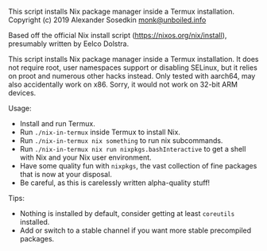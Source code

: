 This script installs Nix package manager inside a Termux installation.
Copyright (c) 2019 Alexander Sosedkin <monk@unboiled.info>

Based off the official Nix install script (https://nixos.org/nix/install),
presumably written by Eelco Dolstra.


This script installs Nix package manager inside a Termux installation.
It does not require root, user namespaces support or disabling SELinux,
but it relies on proot and numerous other hacks instead.
Only tested with aarch64, may also accidentally work on x86.
Sorry, it would not work on 32-bit ARM devices.


Usage:

* Install and run Termux.
* Run `./nix-in-termux` inside Termux to install Nix.
* Run `./nix-in-termux nix something` to run nix subcommands.
* Run `./nix-in-termux nix run nixpkgs.bashInteractive`
  to get a shell with Nix and your Nix user environment.
* Have some quality fun with `nixpkgs`, the vast collection of fine packages
  that is now at your disposal.
* Be careful, as this is carelessly written alpha-quality stuff!

Tips:

* Nothing is installed by default,
  consider getting at least `coreutils` installed.
* Add or switch to a stable channel
  if you want more stable precompiled packages.
